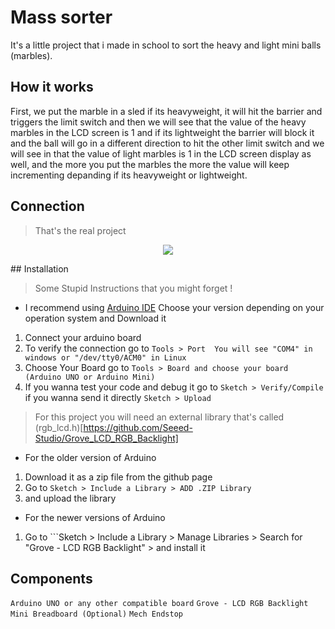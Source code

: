 # Mass sorter

It's a little project that i made in school to sort the heavy and light mini balls (marbles).

## How it works 

First, we put the marble in a sled if its heavyweight, it will hit the barrier and triggers the limit switch and then we will see that the value of the heavy marbles in the LCD screen is 1 and if its lightweight the barrier will block it and the ball will go in a different direction to hit the other limit switch and we will see in that the value of light marbles is 1 in the LCD screen display as well, and the more you put the marbles the more the value will keep incrementing depanding if its heavyweight or lightweight.

## Connection  

> That's the real project 

<p align="center">
  <img src="/img/final_project.jpeg"/>
</p>


## Installation 


> Some Stupid Instructions that you might forget !

- I recommend using [Arduino IDE](https://www.arduino.cc/en/software) Choose your version depending on your operation system and Download it  
1. Connect your arduino board
2. To verify the connection go to ```Tools > Port  You will see "COM4" in windows or "/dev/tty0/ACM0" in Linux```  
3. Choose Your Board go to ```Tools > Board and choose your board (Arduino UNO or Arduino Mini)```
4. If you wanna test your code and debug it go to ```Sketch > Verify/Compile``` if you wanna send it directly ```Sketch > Upload```

> For this project you will need an external library that's called (rgb_lcd.h)[https://github.com/Seeed-Studio/Grove_LCD_RGB_Backlight] 

- For the older version of Arduino 
1. Download it as a zip file from the github page 
2. Go to ```Sketch > Include a Library > ADD .ZIP Library```
3. and upload the library


- For the newer versions of Arduino 
1. Go to ```Sketch > Include a Library > Manage Libraries > Search for "Grove - LCD RGB Backlight" >  and install it 

## Components 

`Arduino UNO or any other compatible board`
`Grove - LCD RGB Backlight`
`Mini Breadboard (Optional)`
`Mech Endstop`